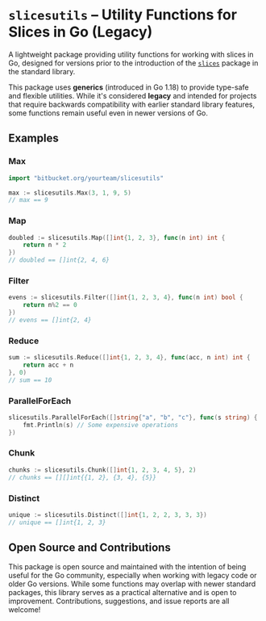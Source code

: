 # `slicesutils` – Utility Functions for Slices in Go (Legacy)


A lightweight package providing utility functions for working with slices in Go, designed for versions prior to the introduction of the [`slices`](https://pkg.go.dev/slices) package in the standard library.

This package uses **generics** (introduced in Go 1.18) to provide type-safe and flexible utilities. While it's considered **legacy** and intended for projects that require backwards compatibility with earlier standard library features, some functions remain useful even in newer versions of Go.

## Examples

### Max
```go
import "bitbucket.org/yourteam/slicesutils"

max := slicesutils.Max(3, 1, 9, 5)
// max == 9
```

### Map
```go
doubled := slicesutils.Map([]int{1, 2, 3}, func(n int) int {
    return n * 2
})
// doubled == []int{2, 4, 6}
```

### Filter
```go
evens := slicesutils.Filter([]int{1, 2, 3, 4}, func(n int) bool {
    return n%2 == 0
})
// evens == []int{2, 4}
```

### Reduce
```go
sum := slicesutils.Reduce([]int{1, 2, 3, 4}, func(acc, n int) int {
    return acc + n
}, 0)
// sum == 10
```

### ParallelForEach
```go
slicesutils.ParallelForEach([]string{"a", "b", "c"}, func(s string) {
    fmt.Println(s) // Some expensive operations
})
```

### Chunk
```go
chunks := slicesutils.Chunk([]int{1, 2, 3, 4, 5}, 2)
// chunks == [][]int{{1, 2}, {3, 4}, {5}}
```

### Distinct
```go
unique := slicesutils.Distinct([]int{1, 2, 2, 3, 3, 3})
// unique == []int{1, 2, 3}
```

## Open Source and Contributions
This package is open source and maintained with the intention of being useful for the Go community, especially when working with legacy code or older Go versions. While some functions may overlap with newer standard packages, this library serves as a practical alternative and is open to improvement. Contributions, suggestions, and issue reports are all welcome!
